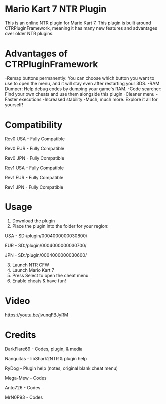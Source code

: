 # Mario Kart 7 NTR Plugin
This is an online NTR plugin for Mario Kart 7. This plugin is built around CTRPluginFramework, meaning it has many new features and advantages over older NTR plugins.

# Advantages of CTRPluginFramework

-Remap buttons permanently: You can choose which button you want to use to open the menu, and it will stay even after restarting your 3DS.
-RAM Dumper: Help debug codes by dumping your game's RAM.
-Code searcher: Find your own cheats and use them alongside this plugin
-Cleaner menu
-Faster executions
-Increased stability
-Much, much more. Explore it all for yourself!

# Compatibility
Rev0 USA - Fully Compatible

Rev0 EUR - Fully Compatible

Rev0 JPN - Fully Compatible

Rev1 USA - Fully Compatible

Rev1 EUR - Fully Compatible

Rev1 JPN - Fully Compatible

# Usage

1. Download the plugin
2. Place the plugin into the folder for your region:

USA   -   SD:/plugin/0004000000030800/

EUR   -   SD:/plugin/0004000000030700/

JPN   -   SD:/plugin/0004000000030600/

3. Launch NTR CFW
4. Launch Mario Kart 7
5. Press Select to open the cheat menu
6. Enable cheats & have fun!

# Video
https://youtu.be/jvunqFBJyRM

# Credits

DarkFlare69 - Codes, plugin, & media

Nanquitas - libShark2NTR & plugin help

RyDog - Plugin help (notes, original blank cheat menu)

Mega-Mew - Codes

Anto726 - Codes

MrN0P93 - Codes
